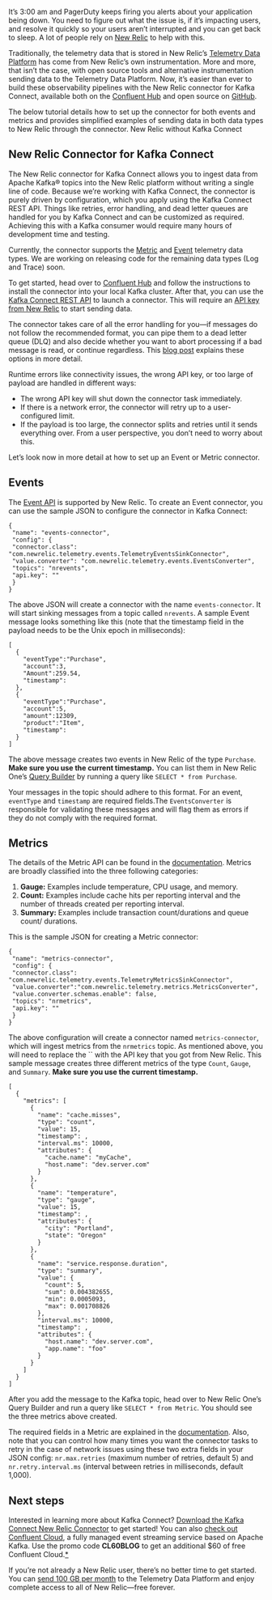 It’s 3:00 am and PagerDuty keeps firing you alerts about your application being down. You need to figure out what the issue is, if it’s impacting users, and resolve it quickly so your users aren’t interrupted and you can get back to sleep. A lot of people rely on [New Relic](https://newrelic.com) to help with this.

Traditionally, the telemetry data that is stored in New Relic’s [Telemetry Data Platform](https://newrelic.com/platform/telemetry-data-platform) has come from New Relic’s own instrumentation. More and more, that isn’t the case, with open source tools and alternative instrumentation sending data to the Telemetry Data Platform. Now, it’s easier than ever to build these observability pipelines with the New Relic connector for Kafka Connect, available both on the [Confluent Hub](https://www.confluent.io/hub/newrelic/newrelic-kafka-connector) and open source on [GitHub](https://github.com/newrelic/kafka-connect-newrelic).

The below tutorial details how to set up the connector for both events and metrics and provides simplified examples of sending data in both data types to New Relic through the connector.
New Relic without Kafka Connect

## New Relic Connector for Kafka Connect
The New Relic connector for Kafka Connect allows you to ingest data from Apache Kafka® topics into the New Relic platform without writing a single line of code. Because we’re working with Kafka Connect, the connector is purely driven by configuration, which you apply using the Kafka Connect REST API. Things like retries, error handling, and dead letter queues are handled for you by Kafka Connect and can be customized as required. Achieving this with a Kafka consumer would require many hours of development time and testing.

Currently, the connector supports the [Metric](https://docs.newrelic.com/docs/telemetry-data-platform/get-data/apis/introduction-metric-api) and [Event](https://docs.newrelic.com/docs/telemetry-data-platform/ingest-manage-data/ingest-apis/use-event-api-report-custom-events) telemetry data types. We are working on releasing code for the remaining data types (Log and Trace) soon.

To get started, head over to [Confluent Hub](https://www.confluent.io/hub/newrelic/newrelic-kafka-connector) and follow the instructions to install the connector into your local Kafka cluster. After that, you can use the [Kafka Connect REST API](https://docs.confluent.io/current/connect/references/restapi.html?&_ga=2.148221751.1248744156.1603040520-1928848811.1603040520#post--connectors) to launch a connector. This will require an [API key from New Relic](https://docs.newrelic.com/docs/telemetry-data-platform/ingest-manage-data/ingest-apis/use-event-api-report-custom-events#) to start sending data.

The connector takes care of all the error handling for you—if messages do not follow the recommended format, you can pipe them to a dead letter queue (DLQ) and also decide whether you want to abort processing if a bad message is read, or continue regardless. This [blog post](https://www.confluent.io/blog/kafka-connect-deep-dive-error-handling-dead-letter-queues/) explains these options in more detail.

Runtime errors like connectivity issues, the wrong API key, or too large of payload are handled in different ways:
* The wrong API key will shut down the connector task immediately.
* If there is a network error, the connector will retry up to a user-configured limit.
* If the payload is too large, the connector splits and retries until it sends everything over. From a user perspective, you don’t need to worry about this.

Let’s look now in more detail at how to set up an Event or Metric connector.

## Events
The [Event API](https://docs.newrelic.com/docs/telemetry-data-platform/ingest-manage-data/ingest-apis/use-event-api-report-custom-events) is supported by New Relic. To create an Event connector, you can use the sample JSON to configure the connector in Kafka Connect:

```
{
 "name": "events-connector",
 "config": {
 "connector.class": "com.newrelic.telemetry.events.TelemetryEventsSinkConnector",
 "value.converter": "com.newrelic.telemetry.events.EventsConverter",
 "topics": "nrevents",
 "api.key": ""
 }
}
```

The above JSON will create a connector with the name `events-connector`. It will start sinking messages from a topic called `nrevents`. A sample Event message looks something like this (note that the timestamp field in the payload needs to be the Unix epoch in milliseconds):

```
[
  {
    "eventType":"Purchase",
    "account":3,
    "Amount":259.54,
    "timestamp":
  },
  {
    "eventType":"Purchase",
    "account":5,
    "amount":12309,
    "product":"Item",
    "timestamp":	
  }
]
```

The above message creates two events in New Relic of the type `Purchase`. **Make sure you use the current timestamp.** You can list them in New Relic One’s [Query Builder](https://docs.newrelic.com/docs/query-your-data/explore-query-data/query-builder/introduction-query-builder) by running a query like `SELECT * from Purchase`.

Your messages in the topic should adhere to this format. For an event, `eventType` and `timestamp` are required fields.The `EventsConverter` is responsible for validating these messages and will flag them as errors if they do not comply with the required format.

## Metrics
The details of the Metric API can be found in the [documentation](https://docs.newrelic.com/docs/telemetry-data-platform/get-data/apis/introduction-metric-api). Metrics are broadly classified into the three following categories:
1. **Gauge:** Examples include temperature, CPU usage, and memory.
2. **Count:** Examples include cache hits per reporting interval and the number of threads created per reporting interval.
3. **Summary:** Examples include transaction count/durations and queue count/ durations.

This is the sample JSON for creating a Metric connector:

```
{
 "name": "metrics-connector",
 "config": {
 "connector.class": "com.newrelic.telemetry.events.TelemetryMetricsSinkConnector",
 "value.converter":"com.newrelic.telemetry.metrics.MetricsConverter",
 "value.converter.schemas.enable": false,
 "topics": "nrmetrics",
 "api.key": ""
 }
}
```

The above configuration will create a connector named `metrics-connector`, which will ingest metrics from the `nrmetrics` topic. As mentioned above, you will need to replace the `` with the API key that you got from New Relic. This sample message creates three different metrics of the type `Count`, `Gauge`, and `Summary`. **Make sure you use the current timestamp.**

```
[
  {
    "metrics": [
      {
        "name": "cache.misses",
        "type": "count",
        "value": 15,
        "timestamp": ,
        "interval.ms": 10000,
        "attributes": {
          "cache.name": "myCache",
          "host.name": "dev.server.com"
        }
      },
      { 
        "name": "temperature", 
        "type": "gauge", 
        "value": 15, 
        "timestamp": , 
        "attributes": { 
          "city": "Portland", 
          "state": "Oregon" 
        } 
      },
      {
        "name": "service.response.duration",
        "type": "summary",
        "value": {
          "count": 5, 
          "sum": 0.004382655, 
          "min": 0.0005093, 
          "max": 0.001708826
        },
        "interval.ms": 10000, 
        "timestamp": ,
        "attributes": {
          "host.name": "dev.server.com",
          "app.name": "foo"
        }
      }
    ]
  }
]
```

After you add the message to the Kafka topic, head over to New Relic One’s Query Builder and run a query like `SELECT * from Metric`. You should see the three metrics above created.

The required fields in a Metric are explained in the [documentation](https://docs.newrelic.com/docs/telemetry-data-platform/get-data/apis/report-metrics-metric-api#json-payload-keys). Also, note that you can control how many times you want the connector tasks to retry in the case of network issues using these two extra fields in your JSON config: `nr.max.retries` (maximum number of retries, default 5) and `nr.retry.interval.ms` (interval between retries in milliseconds, default 1,000).

## Next steps
Interested in learning more about Kafka Connect? [Download the Kafka Connect New Relic Connector](https://www.confluent.io/hub/newrelic/newrelic-kafka-connector) to get started! You can also [check out Confluent Cloud](https://confluent.cloud/login?_ga=2.41256098.1248744156.1603040520-1928848811.1603040520), a fully managed event streaming service based on Apache Kafka. Use the promo code **CL60BLOG** to get an additional $60 of free Confluent Cloud.[\*](https://www.confluent.io/confluent-cloud-promo-disclaimer/)

If you’re not already a New Relic user, there’s no better time to get started. You can [send 100 GB per month](https://newrelic.com/signup/) to the Telemetry Data Platform and enjoy complete access to all of New Relic—free forever.